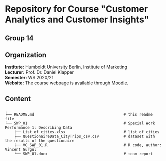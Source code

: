 # Repository for Course "Customer Analytics and Customer Insights"

## Group 14

## Organization

__Institute:__ Humboldt University Berlin, Institute of Marketing <br>
__Lecturer:__ Prof. Dr. Daniel Klapper <br>
__Semester:__ WS 2020/21 <br>
__Website:__ The course webpage is available through [Moodle](https://moodle.hu-berlin.de/course/view.php?id=98467).


## Content

```
.
├── README.md                                        # this readme file
└── SWP_01                                           # Special Work Performance 1: Describing Data
    ├── List of cities.xlsx                          # list of cities
    ├── QuestionaireData_CityTrips_csv.csv           # dataset with the results of the questionaire
    ├── VG_SWP_01.R                                  # R code, author: Vincent Gurgul
    └── SWP_01.docx                                  # team report 
```


